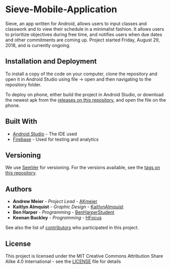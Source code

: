# Sieve-Mobile-Application

Sieve, an app written for Android, allows users to input classes and classwork and to view their schedule in a minimalist fashion. It allows users to prioritize objectives during free time, and notifies users when due dates and other commitments are coming up. Project started Friday, August 29, 2018, and is currently ongoing.

## Installation and Deployment

To install a copy of the code on your computer, clone the repository and open it in Android Studio using file -> open and then navigating to the repository folder.

To deploy on phone, either build the project in Android Studio, or download the newest apk from the [releases on this repository](https://github.com/AKmeier/Sieve-Mobile-Application/releases), and open the file on the phone.

## Built With

* [Android Studio](https://developer.android.com/studio/) - The IDE used
* [Firebase](https://firebase.google.com/) - Used for testing and analytics

## Versioning

We use [SemVer](http://semver.org/) for versioning. For the versions available, see the [tags on this repository](https://github.com/AKmeier/Sieve-Mobile-Application/tags). 

## Authors

* **Andrew Meier** - *Project Lead* - [AKmeier](https://github.com/AKmeier)
* **Kaitlyn Almquist** - *Graphic Design* - [KaitlynAlmquist](https://github.com/KaitlynAlmquist)
* **Ben Harper** - *Programming* - [BenHarperStudent](https://github.com/BenHarperStudent)
* **Keenan Buckley** - *Programming* - [HFocus](https://github.com/HFocus)

See also the list of [contributors](https://github.com/AKmeier/Sieve-Mobile-Application/contributors) who participated in this project.

## License

This project is licensed under the MIT Creative Commons Attribution Share Alike 4.0 International - see the [LICENSE](LICENSE) file for details
